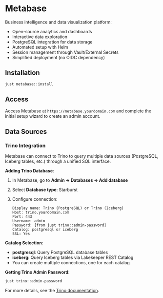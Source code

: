 # Metabase

Business intelligence and data visualization platform:

- Open-source analytics and dashboards
- Interactive data exploration
- PostgreSQL integration for data storage
- Automated setup with Helm
- Session management through Vault/External Secrets
- Simplified deployment (no OIDC dependency)

## Installation

```bash
just metabase::install
```

## Access

Access Metabase at `https://metabase.yourdomain.com` and complete the initial setup wizard to create an admin account.

## Data Sources

### Trino Integration

Metabase can connect to Trino to query multiple data sources (PostgreSQL, Iceberg tables, etc.) through a unified SQL interface.

**Adding Trino Database**:

1. In Metabase, go to **Admin → Databases → Add database**
2. Select **Database type**: Starburst
3. Configure connection:

    ```plain
    Display name: Trino (PostgreSQL) or Trino (Iceberg)
    Host: trino.yourdomain.com
    Port: 443
    Username: admin
    Password: [from just trino::admin-password]
    Catalog: postgresql or iceberg
    SSL: Yes
    ```

**Catalog Selection**:

- **postgresql**: Query PostgreSQL database tables
- **iceberg**: Query Iceberg tables via Lakekeeper REST Catalog
- You can create multiple connections, one for each catalog

**Getting Trino Admin Password**:

```bash
just trino::admin-password
```

For more details, see the [Trino documentation](../trino/README.md).
